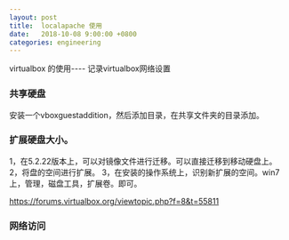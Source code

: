 ```yaml
---
layout: post
title:  localapache 使用
date:   2018-10-08 9:00:00 +0800
categories: engineering
---
```

virtualbox 的使用---- 记录virtualbox网络设置
### 共享硬盘
安装一个vboxguestaddition，然后添加目录，在共享文件夹的目录添加。
### 扩展硬盘大小。
1，在5.2.22版本上，可以对镜像文件进行迁移。可以直接迁移到移动硬盘上。
2，将盘的空间进行扩展。
3，在安装的操作系统上，识别新扩展的空间。win7 上，管理，磁盘工具，扩展卷。即可。

https://forums.virtualbox.org/viewtopic.php?f=8&t=55811

### 网络访问
